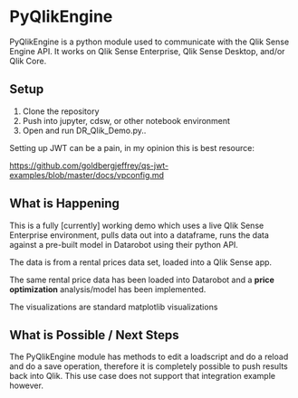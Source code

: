 # PyQlikEngine

PyQlikEngine is a python module used to communicate with the Qlik Sense Engine API. It works on Qlik Sense Enterprise, Qlik Sense Desktop, and/or Qlik Core.

## Setup
1. Clone the repository
2. Push into jupyter, cdsw, or other notebook environment
3. Open and run DR_Qlik_Demo.py.. 

Setting up JWT can be a pain, in my opinion this is best resource:

https://github.com/goldbergjeffrey/qs-jwt-examples/blob/master/docs/vpconfig.md

## What is Happening

This is a fully [currently] working demo which uses a live Qlik Sense Enterprise environment, pulls data out into a dataframe, runs the data against a pre-built model in Datarobot using their python API. 

The data is from a rental prices data set, loaded into a Qlik Sense app.

The same rental price data has been loaded into Datarobot and a **price optimization** analysis/model has been implemented.

The visualizations are standard matplotlib visualizations

## What is Possible / Next Steps

The PyQlikEngine module has methods to edit a loadscript and do a reload and do a save operation, therefore it is completely possible to push results back into Qlik. This use case does not support that integration example however.
